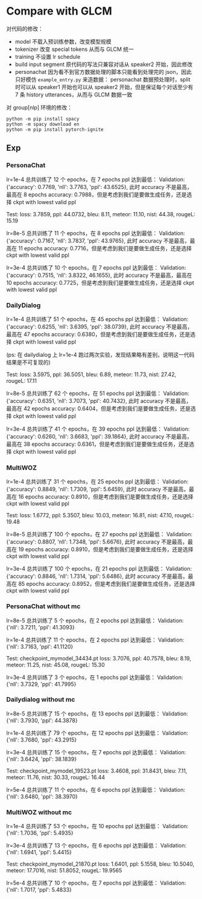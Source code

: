 # Compare with GLCM
对代码的修改：
- model 不载入预训练参数，改变模型规模
- tokenizer 改变 special tokens 从而与 GLCM 统一
- training 不设置 lr schedule
- build input segment 原代码的写法只兼容对话从 speaker2 开始，因此修改
- personachat 因为看不到官方数据处理的脚本只能看到处理完的 json，因此只好模仿 `example_entry.py` 来造数据： personachat 数据预处理时，split 时可以从 speaker1 开始也可以从 speaker2 开始，但是保证每个对话至少有 7 条 history utterances，从而与 GLCM 数据一致

对 group[nlp] 环境的修改：
```
python -m pip install spacy
python -m spacy download en
python -m pip install pytorch-ignite
```

## Exp
### PersonaChat
lr=1e-4
总共训练了 12 个 epochs，在 7 epochs ppl 达到最低：
Validation: {'accuracy': 0.7769, 'nll': 3.7763, 'ppl': 43.6525},
此时 accuracy 不是最高，最高在 8 epochs accuracy: 0.7988，但是考虑到我们是要做生成任务，还是选择 ckpt with lowest valid ppl

Test:
loss: 3.7859, ppl: 44.0732, bleu: 8.11, meteor: 11.10, nist: 44.38, rougeL: 15.19

lr=8e-5
总共训练了 11 个 epochs，在 8 epochs ppl 达到最低：
Validation: {'accuracy': 0.7167, 'nll': 3.7837, 'ppl': 43.9765},
此时 accuracy 不是最高，最高在 11 epochs accuracy: 0.7716，但是考虑到我们是要做生成任务，还是选择 ckpt with lowest valid ppl

lr=3e-4
总共训练了 10 个 epochs，在 7 epochs ppl 达到最低：
Validation: {'accuracy': 0.7515, 'nll': 3.8322, 46.1655},
此时 accuracy 不是最高，最高在 10 epochs accuracy: 0.7725，但是考虑到我们是要做生成任务，还是选择 ckpt with lowest valid ppl

### DailyDialog
lr=1e-4
总共训练了 51 个 epochs，在 45 epochs ppl 达到最低：
Validation: {'accuracy': 0.6255, 'nll': 3.6395, 'ppl': 38.0739},
此时 accuracy 不是最高，最高在 47 epochs accuracy: 0.6380，但是考虑到我们是要做生成任务，还是选择 ckpt with lowest valid ppl

(ps: 在 dailydialog 上 lr=1e-4 跑过两次实验，发现结果略有差别，说明这一代码结果是不可复现的)

Test:
loss: 3.5975, ppl: 36.5051, bleu: 6.89, meteor: 11.73, nist: 27.42, rougeL: 17.11

lr=8e-5
总共训练了 62 个 epochs，在 51 epochs ppl 达到最低：
Validation: {'accuracy': 0.6351, 'nll': 3.7073, 'ppl': 40.7432},
此时 accuracy 不是最高，最高在 42 epochs accuracy: 0.6404，但是考虑到我们是要做生成任务，还是选择 ckpt with lowest valid ppl

lr=3e-4
总共训练了 41 个 epochs，在 39 epochs ppl 达到最低：
Validation: {'accuracy': 0.6260, 'nll': 3.6683, 'ppl': 39.1864},
此时 accuracy 不是最高，最高在 38 epochs accuracy: 0.6361，但是考虑到我们是要做生成任务，还是选择 ckpt with lowest valid ppl

### MultiWOZ
lr=1e-4
总共训练了 31 个 epochs，在 25 epochs ppl 达到最低：
Validation: {'accuracy': 0.8849, 'nll': 1.7309, 'ppl': 5.6459},
此时 accuracy 不是最高，最高在 16 epochs accuracy: 0.8910，但是考虑到我们是要做生成任务，还是选择 ckpt with lowest valid ppl

Test:
loss: 1.6772, ppl: 5.3507, bleu: 10.03, meteor: 16.81, nist: 47.10, rougeL: 19.48

lr=8e-5
总共训练了 100 个 epochs，在 27 epochs ppl 达到最低：
Validation: {'accuracy': 0.8807, 'nll': 1.7348, 'ppl': 5.6676},
此时 accuracy 不是最高，最高在 19 epochs accuracy: 0.8910，但是考虑到我们是要做生成任务，还是选择 ckpt with lowest valid ppl

lr=3e-4
总共训练了 100 个 epochs，在 21 epochs ppl 达到最低：
Validation: {'accuracy': 0.8846, 'nll': 1.7314, 'ppl': 5.6486},
此时 accuracy 不是最高，最高在 85 epochs accuracy: 0.8952，但是考虑到我们是要做生成任务，还是选择 ckpt with lowest valid ppl

### PersonaChat without mc
lr=8e-5
总共训练了 5 个 epochs，在 2 epochs ppl 达到最低：
Validation: {'nll': 3.7211, 'ppl': 41.3093}

lr=1e-4
总共训练了 11 个 epochs，在 2 epochs ppl 达到最低：
Validation: {'nll': 3.7163, 'ppl': 41.1120}

Test:
checkpoint_mymodel_34434.pt
loss: 3.7076, ppl: 40.7578, bleu: 8.19, meteor: 11.25, nist: 45.08, rougeL: 15.30


lr=3e-4
总共训练了 3 个 epochs，在 1 epochs ppl 达到最低：
Validation: {'nll': 3.7329, 'ppl': 41.7995}


### Dailydialog without mc
lr=8e-5
总共训练了 15 个 epochs，在 13 epochs ppl 达到最低：
Validation: {'nll': 3.7930, 'ppl': 44.3878}

lr=1e-4
总共训练了 79 个 epochs，在 12 epochs ppl 达到最低：
Validation: {'nll': 3.7680, 'ppl': 43.2915}

lr=3e-4
总共训练了 15 个 epochs，在 7 epochs ppl 达到最低：
Validation: {'nll': 3.6424, 'ppl': 38.1839}

Test:
checkpoint_mymodel_19523.pt
loss: 3.4608, ppl: 31.8431, bleu: 7.11, meteor: 11.76, nist: 30.33, rougeL: 16.44

lr=5e-4
总共训练了 11 个 epochs，在 6 epochs ppl 达到最低：
Validation: {'nll': 3.6480, 'ppl': 38.3970}

### MultiWOZ without mc
lr=1e-4
总共训练了 53 个 epochs，在 10 epochs ppl 达到最低：
Validation: {'nll': 1.7036, 'ppl': 5.4935}

lr=3e-4
总共训练了 13 个 epochs，在 6 epochs ppl 达到最低：
Validation: {'nll': 1.6941, 'ppl': 5.4415}

Test:
checkpoint_mymodel_21870.pt
loss: 1.6401, ppl: 5.1558, bleu: 10.5040, meteor: 17.7016, nist: 51.8052, rougeL: 19.9565

lr=5e-4
总共训练了 10 个 epochs，在 7 epochs ppl 达到最低：
Validation: {'nll': 1.7017, 'ppl': 5.4833}


